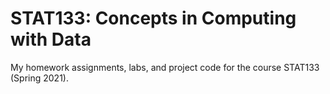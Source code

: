 # STAT133: Concepts in Computing with Data
My homework assignments, labs, and project code for the course STAT133 (Spring 2021).
